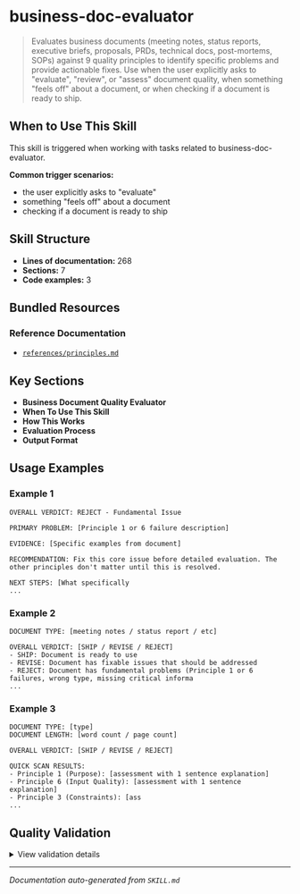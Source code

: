 # business-doc-evaluator

> Evaluates business documents (meeting notes, status reports, executive briefs, proposals, PRDs, technical docs, post-mortems, SOPs) against 9 quality principles to identify specific problems and provide actionable fixes. Use when the user explicitly asks to "evaluate", "review", or "assess" document quality, when something "feels off" about a document, or when checking if a document is ready to ship.

## When to Use This Skill

This skill is triggered when working with tasks related to business-doc-evaluator.

**Common trigger scenarios:**
- the user explicitly asks to "evaluate"
- something "feels off" about a document
- checking if a document is ready to ship


## Skill Structure

- **Lines of documentation:** 268
- **Sections:** 7
- **Code examples:** 3

## Bundled Resources

### Reference Documentation

- [`references/principles.md`](references/references/principles.md)

## Key Sections

- **Business Document Quality Evaluator**
- **When To Use This Skill**
- **How This Works**
- **Evaluation Process**
- **Output Format**

## Usage Examples

### Example 1

```text
OVERALL VERDICT: REJECT - Fundamental Issue

PRIMARY PROBLEM: [Principle 1 or 6 failure description]

EVIDENCE: [Specific examples from document]

RECOMMENDATION: Fix this core issue before detailed evaluation. The other principles don't matter until this is resolved.

NEXT STEPS: [What specifically
...
```

### Example 2

```text
DOCUMENT TYPE: [meeting notes / status report / etc]

OVERALL VERDICT: [SHIP / REVISE / REJECT]
- SHIP: Document is ready to use
- REVISE: Document has fixable issues that should be addressed
- REJECT: Document has fundamental problems (Principle 1 or 6 failures, wrong type, missing critical informa
...
```

### Example 3

```text
DOCUMENT TYPE: [type]
DOCUMENT LENGTH: [word count / page count]

OVERALL VERDICT: [SHIP / REVISE / REJECT]

QUICK SCAN RESULTS:
- Principle 1 (Purpose): [assessment with 1 sentence explanation]
- Principle 6 (Input Quality): [assessment with 1 sentence explanation]
- Principle 3 (Constraints): [ass
...
```

## Quality Validation


<details>
<summary>View validation details</summary>

- `INFO` Description: Description contains vague term 'some' - consider being more specific
- `INFO` Structure: Consider adding an 'Overview' section to introduce the skill
- `INFO` Terminology: Found 'you must' - consider using imperative form (e.g., 'Use' instead of 'You should use')
- `INFO` Examples: Code block 1 has no language tag. Consider adding one for syntax highlighting.
- `INFO` Examples: Code block 2 has no language tag. Consider adding one for syntax highlighting.
- `INFO` Examples: Code block 3 has no language tag. Consider adding one for syntax highlighting.

</details>

---

_Documentation auto-generated from `SKILL.md`_